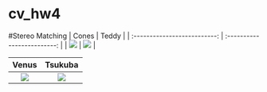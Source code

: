 # cv_hw4
#Stereo Matching
| Cones  | Teddy |
| :--------------------------: | :-------------------------: |
| ![](testdata/Cones.png) | ![](testdata/Teddy.png) |

| Venus  | Tsukuba |
| :--------------------------: | :-------------------------: |
| ![](testdata/Venus.png) | ![](testdata/Tsukuba.png) |




